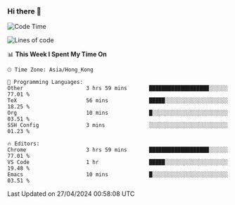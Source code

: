 ### Hi there 👋

<!--
**nicehiro/nicehiro** is a ✨ _special_ ✨ repository because its `README.md` (this file) appears on your GitHub profile.

Here are some ideas to get you started:

- 🔭 I’m currently working on ...
- 🌱 I’m currently learning ...
- 👯 I’m looking to collaborate on ...
- 🤔 I’m looking for help with ...
- 💬 Ask me about ...
- 📫 How to reach me: ...
- 😄 Pronouns: ...
- ⚡ Fun fact: ...
-->

<!--START_SECTION:waka-->
![Code Time](http://img.shields.io/badge/Code%20Time-318%20hrs%2043%20mins-blue)

![Lines of code](https://img.shields.io/badge/From%20Hello%20World%20I%27ve%20Written-2.6%20million%20lines%20of%20code-blue)

📊 **This Week I Spent My Time On** 

```text
🕑︎ Time Zone: Asia/Hong_Kong

💬 Programming Languages: 
Other                    3 hrs 59 mins       ███████████████████░░░░░░   77.01 % 
TeX                      56 mins             █████░░░░░░░░░░░░░░░░░░░░   18.25 % 
Org                      10 mins             █░░░░░░░░░░░░░░░░░░░░░░░░   03.51 % 
SSH Config               3 mins              ░░░░░░░░░░░░░░░░░░░░░░░░░   01.23 % 

🔥 Editors: 
Chrome                   3 hrs 59 mins       ███████████████████░░░░░░   77.01 % 
VS Code                  1 hr                █████░░░░░░░░░░░░░░░░░░░░   19.48 % 
Emacs                    10 mins             █░░░░░░░░░░░░░░░░░░░░░░░░   03.51 % 
```


 Last Updated on 27/04/2024 00:58:08 UTC
<!--END_SECTION:waka-->
